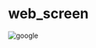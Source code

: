 # web_screen
![google](https://user-images.githubusercontent.com/121867877/218081729-a5a6681e-975c-4241-a333-7b4cd60e5fdb.jpg)
